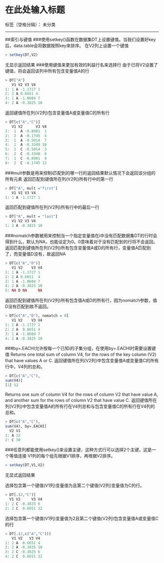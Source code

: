 ﻿# 在此处输入标题

标签（空格分隔）： 未分类

---

##索引与键值
###使用setkey()函数在数据集DT上设置键值。当我们设置好key后，data.table会将数据按照key来排序。
在V2列上设置一个键值
```r
> setkey(DT,V2)
```
无显示返回结果
###使用键值来更加有效的利益行名来选择行
由于已将V2设置了键值，将会返回该列中所有包含变量值A的行
```r
> DT["A"]
   V1 V2 V3 V4
1: 1 A -1.1727 1
2: 2 A 0.6651 4
3: 1 A -1.0604 7
4: 2 A -0.3825 10
```
返回键值所在列(V2列)包含变量值A或变量值C的所有行
```r
> DT[c("A","C")]
   V1 V2      V3 V4
1:  1  A -0.8981  1
2:  2  A -0.1745  4
3:  1  A -0.5014  7
4:  2  A -0.3348 10
5:  1  C -0.5014  3
6:  2  C -0.3348  6
7:  1  C -0.8981  9
8:  2  C -0.1745 12
```
###mult参数是用来控制i匹配到的哪一行的返回结果默认情况下会返回该分组的所有元素
返回匹配到键值所在列(V2列)所有行中的第一行
```r
> DT["A", mult ="first"]
   V1 V2 V3 V4
1: 1 A -1.1727 1
```
返回匹配到键值所在列(V2列)所有行中的最后一行
```r
> DT["A", mult = "last"]
   V1 V2 V3 V4
1: 2 A -0.3825 10
```
###nomatch参数被用来控制当一个指定变量值在i中没有匹配数据集DT的行时会得到什么，默认为NA，也能设定为0。0意味着对于没有匹配到的行将不会返回。
返回匹配到键值所在列(V2列)所有包含变量值A或D的所有行，变量值A匹配到了，而变量值D没有，故返回NA
```r
> DT[c("A","D")]
   V1 V2    V3 V4
1: 1 A -1.1727 1
2: 2 A 0.6651  4
3: 1 A -1.0604 7
4: 2 A -0.3825 10
5: NA D NA     NA
```
返回匹配到键值所在列(V2列)所有包含值A或D的所有行，因为nomatch参数，值D没有匹配到故不返回。
```r
> DT[c("A","D"), nomatch = 0]
   V1 V2    V3 V4
1: 1 A -1.1727 1
2: 2 A  0.6651 4
3: 1 A -1.0604 7
4: 2 A -0.3825 10
```
###by=.EACHI允许按每一个已知i的子集分组，在使用by=.EACHI时需要设置键值
Returns one total sum of column V4, for the rows of the key column (V2) that have values A or C.
返回键值所在列(V2列)中包含变量值A或变量值C的所有行中，V4列的总和。
```r
> DT[c("A","C"),
sum(V4)]
[1] 52
```
Returns one sum of column V4 for the rows of column V2 that have value A, and
another sum for the rows of column V2 that have value C.
返回键值所在列(V2列)中包含变量值A的所有行在V4列总和与包含变量值C的所有行在V4列的总和。
```r
> DT[c("A","C"),
sum(V4), by=.EACHI]
  V2 V1
1: A 22
2: C 30
```
###任意列都能使用setkey()来设置主键，这种方式行可以选择2个主键，这是一个等值连接
V1列的每个组先根据V1排序，再根据V2排序。
```r
> setkey(DT,V1,V2)
```
无显式返回结果

选择包含第一个键值(V1列)变量值为且第二个键值(V2列)变量值为C的行。
```r
> DT[.(2,"C")]
  V1 V2     V3 V4
1: 2 C -0.3825 6
2: 2 C  0.6651 12
```
选择包含第一个键值(V1列)变量值为2且第二个键值(V2列)包含变量值A或变量值C的行
```r
> DT[.(2,c("A","C"))]
   V1 V2   V3 V4
1: 2 A  0.6651 4
2: 2 A -0.3825 10
3: 2 C -0.3825 6
4: 2 C  0.6651 12
```